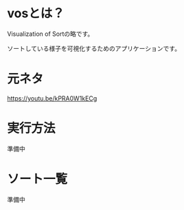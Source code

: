 # vosとは？
Visualization of Sortの略です。

ソートしている様子を可視化するためのアプリケーションです。

# 元ネタ

https://youtu.be/kPRA0W1kECg

# 実行方法

準備中

# ソート一覧

準備中
